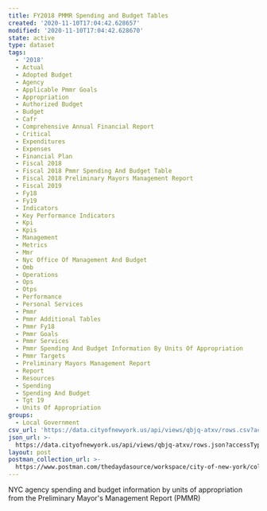 ```yaml
---
title: FY2018 PMMR Spending and Budget Tables
created: '2020-11-10T17:04:42.628657'
modified: '2020-11-10T17:04:42.628670'
state: active
type: dataset
tags:
  - '2018'
  - Actual
  - Adopted Budget
  - Agency
  - Applicable Pmmr Goals
  - Appropriation
  - Authorized Budget
  - Budget
  - Cafr
  - Comprehensive Annual Financial Report
  - Critical
  - Expenditures
  - Expenses
  - Financial Plan
  - Fiscal 2018
  - Fiscal 2018 Pmmr Spending And Budget Table
  - Fiscal 2018 Preliminary Mayors Management Report
  - Fiscal 2019
  - Fy18
  - Fy19
  - Indicators
  - Key Performance Indicators
  - Kpi
  - Kpis
  - Management
  - Metrics
  - Mmr
  - Nyc Office Of Management And Budget
  - Omb
  - Operations
  - Ops
  - Otps
  - Performance
  - Personal Services
  - Pmmr
  - Pmmr Additional Tables
  - Pmmr Fy18
  - Pmmr Goals
  - Pmmr Services
  - Pmmr Spending And Budget Information By Units Of Appropriation
  - Pmmr Targets
  - Preliminary Mayors Management Report
  - Report
  - Resources
  - Spending
  - Spending And Budget
  - Tgt 19
  - Units Of Appropriation
groups:
  - Local Government
csv_url: 'https://data.cityofnewyork.us/api/views/qbjq-atxv/rows.csv?accessType=DOWNLOAD'
json_url: >-
  https://data.cityofnewyork.us/api/views/qbjq-atxv/rows.json?accessType=DOWNLOAD
layout: post
postman_collection_url: >-
  https://www.postman.com/thedaydasource/workspace/city-of-new-york/collection/15909983-62285496-588e-484b-8c8e-1e20b1bd2906
---
```

NYC agency spending and budget information by units of appropriation from the Preliminary Mayor's Management Report (PMMR)
